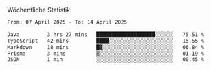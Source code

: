 
Wöchentliche Statistik:
<!--START_SECTION:waka-->

```txt
From: 07 April 2025 - To: 14 April 2025

Java         3 hrs 27 mins   ███████████████████░░░░░░   75.51 %
TypeScript   42 mins         ████░░░░░░░░░░░░░░░░░░░░░   15.55 %
Markdown     18 mins         █▓░░░░░░░░░░░░░░░░░░░░░░░   06.84 %
Prisma       3 mins          ▒░░░░░░░░░░░░░░░░░░░░░░░░   01.19 %
JSON         1 min           ░░░░░░░░░░░░░░░░░░░░░░░░░   00.45 %
```

<!--END_SECTION:waka-->
